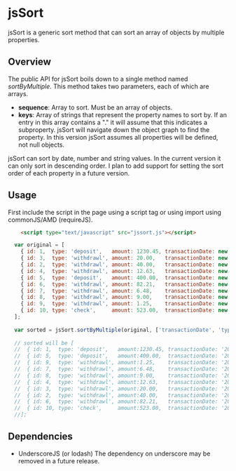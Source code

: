 # jsSort

jsSort is a generic sort method that can sort an array of objects by multiple properties. 

## Overview

The public API for jsSort boils down to a single method named _sortByMultiple_. This method takes two parameters, 
each of which are arrays. 

- __sequence__: Array to sort. Must be an array of objects.
- __keys__: Array of strings that represent the property names to sort by. If an entry in this array contains a 
  "." it will assume that this indicates a subproperty. jsSort will navigate down the object graph to find the
  property. In this version jsSort assumes all properties will be defined, not null objects. 
  
jsSort can sort by date, number and string values. In the current version it can only sort in descending order. 
I plan to add support for setting the sort order of each property in a future version.

## Usage

First include the script in the page using a script tag or using import using commonJS/AMD (requireJS).

```HTML
	<script type="text/javascript" src="jssort.js"></script>
```

```JavaScript
  var original = [
  	{ id: 1,  type: 'deposit',   amount: 1230.45, transactionDate: new Date('1/1/2010') },
    { id: 3,  type: 'withdrawl', amount: 20.00,   transactionDate: new Date('1/1/2011') },
    { id: 2,  type: 'withdrawl', amount: 40.00,   transactionDate: new Date('1/1/2011') },
    { id: 4,  type: 'withdrawl', amount: 12.63,   transactionDate: new Date('1/1/2011') },
    { id: 5,  type: 'deposit',   amount: 400.00,  transactionDate: new Date('1/1/2011') },
    { id: 6,  type: 'withdrawl', amount: 82.21,   transactionDate: new Date('1/1/2011') },
    { id: 7,  type: 'withdrawl', amount: 6.48,    transactionDate: new Date('1/1/2011') },
    { id: 8,  type: 'withdrawl', amount: 9.00,    transactionDate: new Date('1/1/2011') },
    { id: 9,  type: 'withdrawl', amount: 1.25,    transactionDate: new Date('1/1/2011') },
    { id: 10, type: 'check',     amount: 523.00,  transactionDate: new Date('1/1/2013') }
  ];
  
  var sorted = jsSort.sortByMultiple(original, ['transactionDate', 'type', 'amount']);
  
  // sorted will be [
  //  { id: 1,  type: 'deposit',   amount:1230.45, transactionDate: '2010-01-01' },
  //  { id: 5,  type: 'deposit',   amount:400.00,  transactionDate: '2011-01-01' },
  //  { id: 9,  type: 'withdrawl', amount:1.25,    transactionDate: '2011-01-01' },
  //  { id: 7,  type: 'withdrawl', amount:6.48,    transactionDate: '2011-01-01' },
  //  { id: 8,  type: 'withdrawl', amount:9.00,    transactionDate: '2011-01-01' },
  //  { id: 4,  type: 'withdrawl', amount:12.63,   transactionDate: '2011-01-01' },
  //  { id: 3,  type: 'withdrawl', amount:20.00,   transactionDate: '2011-01-01' },
  //  { id: 2,  type: 'withdrawl', amount:40.00,   transactionDate: '2011-01-01' },
  //  { id: 6,  type: 'withdrawl', amount:82.21,   transactionDate: '2011-01-01' },
  //  { id: 10, type: 'check',     amount:523.00,  transactionDate: '2013-01-01' }
  //];

```

## Dependencies
- UnderscoreJS (or lodash)
  The dependency on underscore may be removed in a future release. 
